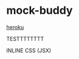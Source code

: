 # mock-buddy

[heroku](https://www.youtube.com/watch?v=Z1RJmh_OqeA) 


TESTTTTTTTT

INLINE CSS (JSX)
